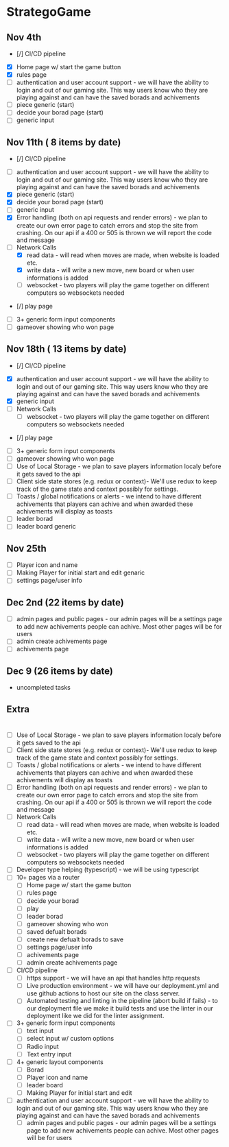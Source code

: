 # StrategoGame
## Nov 4th
  - [/] CI/CD pipeline
  - [X] Home page w/ start the game button
  - [x] rules page
  - [ ] authentication and user account support - we will have the ability to login and out of our gaming site. This way users know who they are playing against and can have the saved borads and achivements 
  - [ ] piece generic (start)
  - [ ] decide your borad page (start)
  - [ ] generic input 

## Nov 11th ( 8 items by date)
  - [/] CI/CD pipeline
  - [ ] authentication and user account support - we will have the ability to login and out of our gaming site. This way users know who they are playing against and can have the saved borads and achivements 
  - [x] piece generic (start)
  - [x] decide your borad page (start)
  - [ ] generic input 
  - [x] Error handling (both on api requests and render errors) - we plan to create our own error page to catch errors and stop the site from crashing. On our api if a 400 or 505 is thrown we will report the code and message 
  - [ ] Network Calls
    - [x] read data - will read when moves are made, when website is loaded etc. 
    - [x] write data - will write a new move, new board or when user informations is added
    - [ ] websocket - two players will play the game together on different computers so websockets needed
  - [/] play page
  - [ ] 3+ generic form input components
  - [ ] gameover showing who won page

## Nov 18th ( 13 items by date)
  - [/] CI/CD pipeline
  - [x] authentication and user account support - we will have the ability to login and out of our gaming site. This way users know who they are playing against and can have the saved borads and achivements 
  - [x] generic input
  - [ ] Network Calls
    - [ ] websocket - two players will play the game together on different computers so websockets needed
  - [/] play page
  - [ ] 3+ generic form input components
  - [ ] gameover showing who won page
  - [ ] Use of Local Storage - we plan to save players information localy before it gets saved to the api
  - [ ] Client side state stores (e.g. redux or context)- We'll use redux to keep track of the game state and context possibly for settings.
  - [ ] Toasts / global notifications or alerts - we intend to have different achivements that players can achive and when awarded these achivements will display as toasts 
  - [ ] leader borad
  - [ ] leader board generic
## Nov 25th 
  - [ ]   Player icon and name
  - [ ]   Making Player for initial start and edit genaric
  - [ ] settings page/user info

## Dec 2nd (22 items by date)
  - [ ] admin pages and public pages - our admin pages will be a settings page to add new achivements people can achive. Most other pages will be for users
  - [ ] admin create achivements page
  - [ ] achivements page

## Dec 9 (26 items by date)
  - uncompleted tasks

## Extra

# 
- [ ] Use of Local Storage - we plan to save players information localy before it gets saved to the api
- [ ] Client side state stores (e.g. redux or context)- We'll use redux to keep track of the game state and context possibly for settings.
- [ ] Toasts / global notifications or alerts - we intend to have different achivements that players can achive and when awarded these achivements will display as toasts 
- [ ] Error handling (both on api requests and render errors) - we plan to create our own error page to catch errors and stop the site from crashing. On our api if a 400 or 505 is thrown we will report the code and message 
- [ ] Network Calls
  - [ ] read data - will read when moves are made, when website is loaded etc. 
  - [ ] write data - will write a new move, new board or when user informations is added
  - [ ] websocket - two players will play the game together on different computers so websockets needed
- [ ] Developer type helping (typescript) - we will be using typescript
- [ ] 10+ pages via a router
  - [ ] Home page w/ start the game button
  - [ ] rules page
  - [ ] decide your borad
  - [ ] play
  - [ ] leader borad
  - [ ] gameover showing who won
  - [ ] saved defualt borads
  - [ ] create new defualt borads to save
  - [ ] settings page/user info
  - [ ] achivements page
  - [ ] admin create achivements page
- [ ] CI/CD pipeline
  - [ ] https support - we will have an api that handles http requests
  - [ ] Live production environment - we will have our deployment.yml and use github actions to host our site on the class server. 
  - [ ] Automated testing and linting in the pipeline (abort build if fails) - to our deployment file we make it build tests and use the linter in our deployment like we did for the linter assignment. 
- [ ] 3+ generic form input components
  - [ ] text input
  - [ ] select input w/ custom options
  - [ ] Radio input
  - [ ] Text entry input
- [ ] 4+ generic layout components
  - [ ]   Borad
  - [ ]   Player icon and name
  - [ ]   leader board
  - [ ]   Making Player for initial start and edit
- [ ] authentication and user account support - we will have the ability to login and out of our gaming site. This way users know who they are playing against and can have the saved borads and achivements 
  - [ ] admin pages and public pages - our admin pages will be a settings page to add new achivements people can achive. Most other pages will be for users
